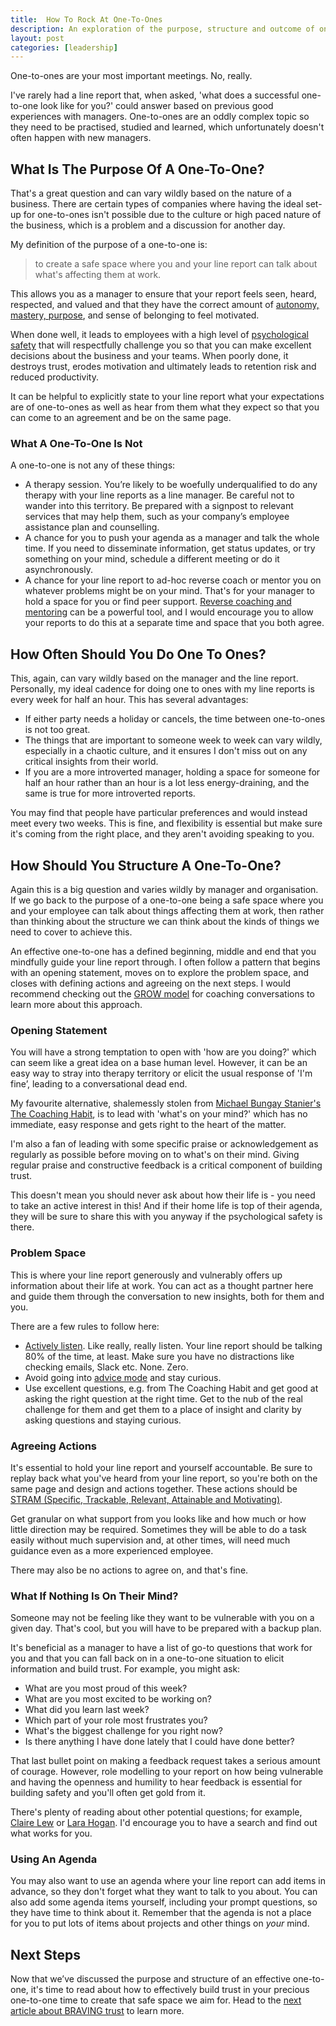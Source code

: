 ```yaml
---
title:  How To Rock At One-To-Ones
description: An exploration of the purpose, structure and outcome of one-to-ones to help you rock at them.
layout: post
categories: [leadership]
---
```


One-to-ones are your most important meetings. No, really.

I've rarely had a line report that, when asked, 'what does a successful one-to-one look like for you?' could answer based on previous good experiences with managers. One-to-ones are an oddly complex topic so they need to be practised, studied and learned, which unfortunately doesn't often happen with new managers.

## What Is The Purpose Of A One-To-One?

 That's a great question and can vary wildly based on the nature of a business. There are certain types of companies where having the ideal set-up for one-to-ones isn't possible due to the culture or high paced nature of the business, which is a problem and a discussion for another day.

 My definition of the purpose of a one-to-one is:
 > to create a safe space where you and your line report can talk about what's affecting them at work.

 This allows you as a manager to ensure that your report feels seen, heard, respected, and valued and that they have the correct amount of [autonomy, mastery, purpose](https://www.wob.com/en-gb/books/daniel-h-pink/drive/9781847677686), and sense of belonging to feel motivated.

 When done well, it leads to employees with a high level of [psychological safety](https://blackwells.co.uk/bookshop/product/9781119477242) that will respectfully challenge you so that you can make excellent decisions about the business and your teams. When poorly done, it destroys trust, erodes motivation and ultimately leads to retention risk and reduced productivity.

 It can be helpful to explicitly state to your line report what your expectations are of one-to-ones as well as hear from them what they expect so that you can come to an agreement and be on the same page.

### What A One-To-One Is Not

 A one-to-one is not any of these things:
 * A therapy session. You’re likely to be woefully underqualified to do any therapy with your line reports as a line manager. Be careful not to wander into this territory. Be prepared with a signpost to relevant services that may help them, such as your company’s employee assistance plan and counselling.
 * A chance for you to push your agenda as a manager and talk the whole time. If you need to disseminate information, get status updates, or try something on your mind, schedule a different meeting or do it asynchronously.
 * A chance for your line report to ad-hoc reverse coach or mentor you on whatever problems might be on your mind. That's for your manager to hold a space for you or find peer support. [Reverse coaching and mentoring](https://brenebrown.com/podcast/brene-with-patrice-gordon-on-reverse-mentorship/) can be a powerful tool, and I would encourage you to allow your reports to do this at a separate time and space that you both agree.

## How Often Should You Do One To Ones?

 This, again, can vary wildly based on the manager and the line report. Personally, my ideal cadence for doing one to ones with my line reports is every week for half an hour. This has several advantages:
 * If either party needs a holiday or cancels, the time between one-to-ones is not too great.
 * The things that are important to someone week to week can vary wildly, especially in a chaotic culture, and it ensures I don't miss out on any critical insights from their world.
 * If you are a more introverted manager, holding a space for someone for half an hour rather than an hour is a lot less energy-draining, and the same is true for more introverted reports.

 You may find that people have particular preferences and would instead meet every two weeks. This is fine, and flexibility is essential but make sure it's coming from the right place, and they aren't avoiding speaking to you.

## How Should You Structure A One-To-One?

Again this is a big question and varies wildly by manager and organisation. If we go back to the purpose of a one-to-one being a safe space where you and your employee can talk about things affecting them at work, then rather than thinking about the structure we can think about the kinds of things we need to cover to achieve this.

An effective one-to-one has a defined beginning, middle and end that you mindfully guide your line report through. I often follow a pattern that begins with an opening statement, moves on to explore the problem space, and closes with defining actions and agreeing on the next steps. I would recommend checking out the [GROW model](https://www.performanceconsultants.com/grow-model) for coaching conversations to learn more about this approach.

### Opening Statement

You will have a strong temptation to open with 'how are you doing?' which can seem like a great idea on a base human level. However, it can be an easy way to stray into therapy territory or elicit the usual response of 'I'm fine’, leading to a conversational dead end.

My favourite alternative, shalemessly stolen from [Michael Bungay Stanier's The Coaching Habit](https://www.wob.com/en-gb/books/bungay-michael-stainer/coaching-habit/9780978440749), is to lead with 'what's on your mind?' which has no immediate, easy response and gets right to the heart of the matter.

I'm also a fan of leading with some specific praise or acknowledgement as regularly as possible before moving on to what's on their mind. Giving regular praise and constructive feedback is a critical component of building trust.

This doesn't mean you should never ask about how their life is - you need to take an active interest in this! And if their home life is top of their agenda, they will be sure to share this with you anyway if the psychological safety is there.

### Problem Space

This is where your line report generously and vulnerably offers up information about their life at work. You can act as a thought partner here and guide them through the conversation to new insights, both for them and you.

There are a few rules to follow here:
* [Actively listen](https://www.verywellmind.com/what-is-active-listening-3024343). Like really, really listen. Your line report should be talking 80% of the time, at least. Make sure you have no distractions like checking emails, Slack etc. None. Zero.
* Avoid going into [advice mode](https://blackwells.co.uk/bookshop/product/9781989025758) and stay curious.
* Use excellent questions, e.g. from The Coaching Habit and get good at asking the right question at the right time. Get to the nub of the real challenge for them and get them to a place of insight and clarity by asking questions and staying curious.

### Agreeing Actions

It's essential to hold your line report and yourself accountable. Be sure to replay back what you've heard from your line report, so you're both on the same page and design and actions together. These actions should be [STRAM (Specific, Trackable, Relevant, Attainable and Motivating)](https://footwearexchange.com/stram-effective-way-to-set-smart-goal/).

Get granular on what support from you looks like and how much or how little direction may be required. Sometimes they will be able to do a task easily without much supervision and, at other times, will need much guidance even as a more experienced employee.

There may also be no actions to agree on, and that's fine.

### What If Nothing Is On Their Mind?

Someone may not be feeling like they want to be vulnerable with you on a given day. That's cool, but you will have to be prepared with a backup plan.

It's beneficial as a manager to have a list of go-to questions that work for you and that you can fall back on in a one-to-one situation to elicit information and build trust. For example, you might ask:
* What are you most proud of this week?
* What are you most excited to be working on?
* What did you learn last week?
* Which part of your role most frustrates you?
* What's the biggest challenge for you right now?
* Is there anything I have done lately that I could have done better?

That last bullet point on making a feedback request takes a serious amount of courage. However, role modelling to your report on how being vulnerable and having the openness and humility to hear feedback is essential for building safety and you'll often get gold from it.

There's plenty of reading about other potential questions; for example, [Claire Lew](https://knowyourteam.com/blog/2020/02/19/how-to-coach-employees-ask-these-1-on-1-meeting-questions/) or [Lara Hogan](https://larahogan.me/blog/first-one-on-one-questions/). I'd encourage you to have a search and find out what works for you.

### Using An Agenda

You may also want to use an agenda where your line report can add items in advance, so they don't forget what they want to talk to you about. You can also add some agenda items yourself, including your prompt questions, so they have time to think about it. Remember that the agenda is not a place for you to put lots of items about projects and other things on _your_ mind.

## Next Steps

Now that we’ve discussed the purpose and structure of an effective one-to-one, it's time to read about how to effectively build trust in your precious one-to-one time to create that safe space we aim for. Head to the [next article about BRAVING trust](https://outragedpinkracoon.com/2022/06/06/braving-trust-in-one-to-ones.html) to learn more.
